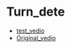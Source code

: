 # Turn_dete

- [test_vedio](https://drive.google.com/file/d/1HTwnNWvg6wlIjDoe6LveKeB_iZrf78OQ/view?usp=sharing)
- [Original_vedio](https://drive.google.com/file/d/10EJllU9BGQ7URTnX12RJk28xKEHGxvXF/view?usp=sharing)
